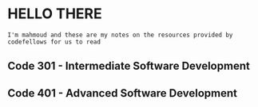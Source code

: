 # HELLO THERE

    I'm mahmoud and these are my notes on the resources provided by codefellows for us to read

## Code 301 - Intermediate Software Development

## Code 401 - Advanced Software Development
